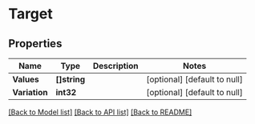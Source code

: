 # Target

## Properties
Name | Type | Description | Notes
------------ | ------------- | ------------- | -------------
**Values** | **[]string** |  | [optional] [default to null]
**Variation** | **int32** |  | [optional] [default to null]

[[Back to Model list]](../README.md#documentation-for-models) [[Back to API list]](../README.md#documentation-for-api-endpoints) [[Back to README]](../README.md)


